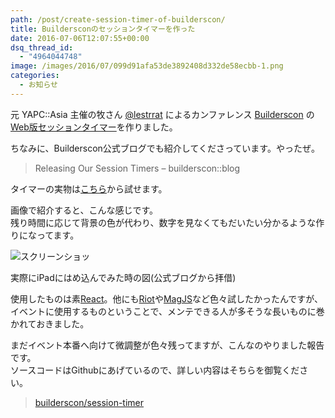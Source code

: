 ```yaml
---
path: /post/create-session-timer-of-builderscon/
title: Buildersconのセッションタイマーを作った
date: 2016-07-06T12:07:55+00:00
dsq_thread_id:
  - "4964044748"
image: /images/2016/07/099d91afa53de3892408d332de58ecbb-1.png
categories:
  - お知らせ
---
```

元 YAPC::Asia 主催の牧さん [@lestrrat](https://twitter.com/lestrrat) によるカンファレンス [Builderscon](http://builderscon.io/) の[Web版セッションタイマー](http://web.timer.builderscon.io/)を作りました。

<!--more-->

ちなみに、Builderscon公式ブログでも紹介してくださっています。やったぜ。

> <span class="removed_link" title="http://blog.builderscon.io/builderscon/2016/06/27/session-timer.html">Releasing Our Session Timers – builderscon::blog</span>

タイマーの実物は[こちら](http://web.timer.builderscon.io/)から試せます。

画像で紹介すると、こんな感じです。  
残り時間に応じて背景の色が代わり、数字を見なくてもだいたい分かるような作りになってます。


![スクリーンショッ](/images/2016/07/099d91afa53de3892408d332de58ecbb.png)



実際にiPadにはめ込んでみた時の図(公式ブログから拝借)

使用したものは素[React](https://facebook.github.io/react/)。他にも[Riot](http://riotjs.com/)や[MagJS](https://github.com/magnumjs/mag.js/)など色々試したかったんですが、  
イベントに使用するものということで、メンテできる人が多そうな長いものに巻かれておきました。

まだイベント本番へ向けて微調整が色々残ってますが、こんなのやりました報告です。  
ソースコードはGithubにあげているので、詳しい内容はそちらを御覧ください。

> [builderscon/session-timer](https://github.com/builderscon/session-timer)

<div style="font-size:0px;height:0px;line-height:0px;margin:0;padding:0;clear:both">
</div>